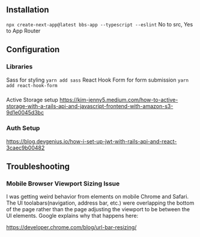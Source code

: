 ## Installation
`npx create-next-app@latest bbs-app --typescript --eslint`
No to src, Yes to App Router

## Configuration

### Libraries
Sass for styling
`yarn add sass`
React Hook Form for form submission
`yarn add react-hook-form`

###
Active Storage setup
https://kim-jenny5.medium.com/how-to-active-storage-with-a-rails-api-and-javascript-frontend-with-amazon-s3-9d1e0045d3bc

### Auth Setup
https://blog.devgenius.io/how-i-set-up-jwt-with-rails-api-and-react-3caec9b00482

## Troubleshooting

### Mobile Browser Viewport Sizing Issue
I was getting weird behavior from elements on mobile Chrome and Safari. The UI toolabars(navigation, address bar, etc.) were overlapping the bottom of the page rather than the page adjusting the viewport to be between the UI elements. Google explains why that happens here:

https://developer.chrome.com/blog/url-bar-resizing/


